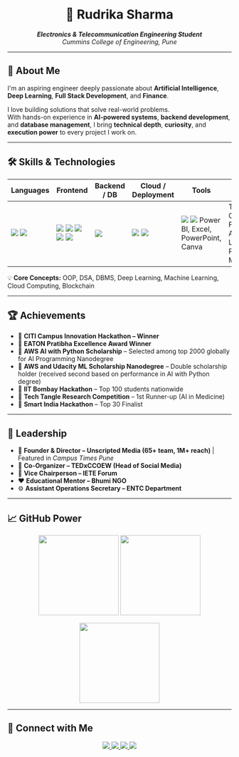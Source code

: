 <h1 align="center">🚀 Rudrika Sharma</h1>

<p align="center">
  <em><strong>Electronics & Telecommunication Engineering Student</strong><br>
  Cummins College of Engineering, Pune</em>
</p>

---

## 🧠 About Me

I'm an aspiring engineer deeply passionate about **Artificial Intelligence**, **Deep Learning**, **Full Stack Development**, and **Finance**.  

I love building solutions that solve real-world problems.  
With hands-on experience in **AI-powered systems**, **backend development**, and **database management**, I bring **technical depth**, **curiosity**, and **execution power** to every project I work on.

---

## 🛠️ Skills & Technologies

| Languages | Frontend | Backend / DB | Cloud / Deployment | Tools | Soft Skills |
|------------|----------|--------------|-------------------|-------|-------------|
| <img src="https://img.shields.io/badge/Java-%23ED8B00.svg?style=flat-square&logo=java&logoColor=white"/> <img src="https://img.shields.io/badge/Python-%2314354C.svg?style=flat-square&logo=python&logoColor=white"/> | <img src="https://img.shields.io/badge/HTML5-%23E34F26.svg?style=flat-square&logo=html5&logoColor=white"/> <img src="https://img.shields.io/badge/CSS3-%231572B6.svg?style=flat-square&logo=css3&logoColor=white"/> <img src="https://img.shields.io/badge/JavaScript-%23F7DF1E.svg?style=flat-square&logo=javascript&logoColor=black"/> <img src="https://img.shields.io/badge/React-%2320232a.svg?style=flat-square&logo=react&logoColor=%2361DAFB"/> <img src="https://img.shields.io/badge/Web3.js-000000?style=flat-square&logo=web3.js&logoColor=white"/> | <img src="https://img.shields.io/badge/MySQL-%2300f.svg?style=flat-square&logo=mysql&logoColor=white"/> | <img src="https://img.shields.io/badge/AWS-%23FF9900.svg?style=flat-square&logo=amazon-aws&logoColor=white"/> <img src="https://img.shields.io/badge/Vercel-%23000000.svg?style=flat-square&logo=vercel&logoColor=white"/> | <img src="https://img.shields.io/badge/Git-%23F05032.svg?style=flat-square&logo=git&logoColor=white"/> <img src="https://img.shields.io/badge/GitHub-%23181717.svg?style=flat-square&logo=github&logoColor=white"/> Power BI, Excel, PowerPoint, Canva | Teamwork, Communication, Fast Learner, Adaptability, Leadership, Project Management |

💡 **Core Concepts:** OOP, DSA, DBMS, Deep Learning, Machine Learning, Cloud Computing, Blockchain  

---

## 🏆 Achievements

- 🏅 **CITI Campus Innovation Hackathon – Winner**
- 🏅 **EATON Pratibha Excellence Award Winner**
- 🏅 **AWS AI with Python Scholarship** – Selected among top 2000 globally for AI Programming Nanodegree
- 🏅 **AWS and Udacity ML Scholarship Nanodegree** – Double scholarship holder (received second based on performance in AI with Python degree)
- 🏅 **IIT Bombay Hackathon** – Top 100 students nationwide
- 🏅 **Tech Tangle Research Competition** – 1st Runner-up (AI in Medicine)
- 🏅 **Smart India Hackathon** – Top 30 Finalist

---

## 👑 Leadership

- 🎥 **Founder & Director – Unscripted Media (65+ team, 1M+ reach)** | Featured in *Campus Times Pune*
- 🎤 **Co-Organizer – TEDxCCOEW (Head of Social Media)**
- 📡 **Vice Chairperson – IETE Forum**
- ❤️ **Educational Mentor – Bhumi NGO**
- ⚙️ **Assistant Operations Secretary – ENTC Department**

---

## 📈 GitHub Power

<p align="center">
  <img src="https://github-readme-stats.vercel.app/api?username=rudrikasharma15&show_icons=true&theme=github_dark&count_private=true&hide=issues" height="180" />
  <img src="https://github-readme-stats.vercel.app/api/top-langs/?username=rudrikasharma15&layout=compact&theme=github_dark" height="180" />
</p>

<p align="center">
  <img src="https://streak-stats.demolab.com?user=rudrikasharma15&theme=github-dark-blue&hide_border=false" height="180" />
</p>

---

## 🔗 Connect with Me

<p align="center">
  <a href="https://www.linkedin.com/in/rudrika-sharma-514490271">
    <img src="https://img.shields.io/badge/LinkedIn-blue?style=for-the-badge&logo=linkedin" />
  </a>
  <a href="https://github.com/rudrikasharma15">
    <img src="https://img.shields.io/badge/GitHub-000?style=for-the-badge&logo=github" />
  </a>
  <a href="https://medium.com/@rudrikasharma1503">
    <img src="https://img.shields.io/badge/Medium-12100E?style=for-the-badge&logo=medium" />
  </a>
  <a href="mailto:rudrikasharma1503@gmail.com">
    <img src="https://img.shields.io/badge/Email-D14836?style=for-the-badge&logo=gmail" />
  </a>
</p>
